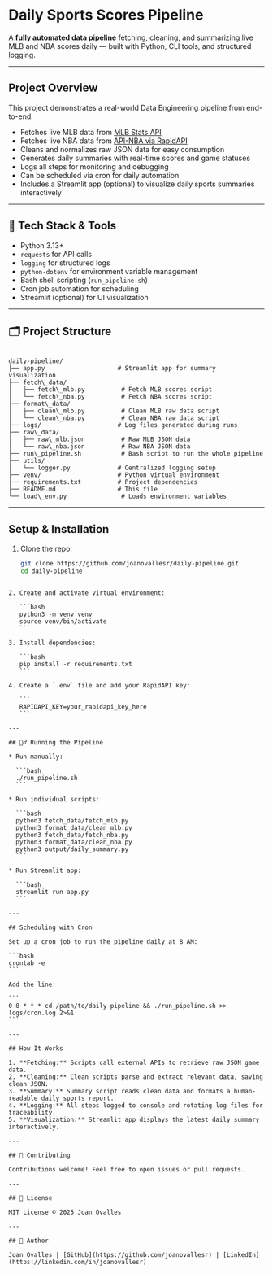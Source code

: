 # Daily Sports Scores Pipeline

A **fully automated data pipeline** fetching, cleaning, and summarizing live MLB and NBA scores daily — built with Python, CLI tools, and structured logging.

---

## Project Overview

This project demonstrates a real-world Data Engineering pipeline from end-to-end:

- Fetches live MLB data from [MLB Stats API](https://statsapi.mlb.com/)
- Fetches live NBA data from [API-NBA via RapidAPI](https://rapidapi.com/api-sports/api/api-nba)
- Cleans and normalizes raw JSON data for easy consumption
- Generates daily summaries with real-time scores and game statuses
- Logs all steps for monitoring and debugging
- Can be scheduled via cron for daily automation
- Includes a Streamlit app (optional) to visualize daily sports summaries interactively

---

## 🧰 Tech Stack & Tools

- Python 3.13+
- `requests` for API calls
- `logging` for structured logs
- `python-dotenv` for environment variable management
- Bash shell scripting (`run_pipeline.sh`)
- Cron job automation for scheduling
- Streamlit (optional) for UI visualization

---

## 🗂️ Project Structure

```

daily-pipeline/
├── app.py                    # Streamlit app for summary visualization
├── fetch\_data/
│   ├── fetch\_mlb.py          # Fetch MLB scores script
│   └── fetch\_nba.py          # Fetch NBA scores script
├── format\_data/
│   ├── clean\_mlb.py          # Clean MLB raw data script
│   └── clean\_nba.py          # Clean NBA raw data script
├── logs/                     # Log files generated during runs
├── raw\_data/
│   ├── raw\_mlb.json          # Raw MLB JSON data
│   └── raw\_nba.json          # Raw NBA JSON data
├── run\_pipeline.sh           # Bash script to run the whole pipeline
├── utils/
│   └── logger.py             # Centralized logging setup
├── venv/                     # Python virtual environment
├── requirements.txt          # Project dependencies
├── README.md                 # This file
└── load\_env.py               # Loads environment variables

````

---

## Setup & Installation

1. Clone the repo:
   ```bash
   git clone https://github.com/joanovallesr/daily-pipeline.git
   cd daily-pipeline
````

2. Create and activate virtual environment:

   ```bash
   python3 -m venv venv
   source venv/bin/activate
   ```

3. Install dependencies:

   ```bash
   pip install -r requirements.txt
   ```

4. Create a `.env` file and add your RapidAPI key:

   ```
   RAPIDAPI_KEY=your_rapidapi_key_here
   ```

---

## 🏃‍♂️ Running the Pipeline

* Run manually:

  ```bash
  ./run_pipeline.sh
  ```

* Run individual scripts:

  ```bash
  python3 fetch_data/fetch_mlb.py
  python3 format_data/clean_mlb.py
  python3 fetch_data/fetch_nba.py
  python3 format_data/clean_nba.py
  python3 output/daily_summary.py
  ```

* Run Streamlit app:

  ```bash
  streamlit run app.py
  ```

---

## Scheduling with Cron

Set up a cron job to run the pipeline daily at 8 AM:

```bash
crontab -e
```

Add the line:

```
0 8 * * * cd /path/to/daily-pipeline && ./run_pipeline.sh >> logs/cron.log 2>&1
```

---

## How It Works

1. **Fetching:** Scripts call external APIs to retrieve raw JSON game data.
2. **Cleaning:** Clean scripts parse and extract relevant data, saving clean JSON.
3. **Summary:** Summary script reads clean data and formats a human-readable daily sports report.
4. **Logging:** All steps logged to console and rotating log files for traceability.
5. **Visualization:** Streamlit app displays the latest daily summary interactively.

---

## 🤝 Contributing

Contributions welcome! Feel free to open issues or pull requests.

---

## 📜 License

MIT License © 2025 Joan Ovalles

---

## 👤 Author

Joan Ovalles | [GitHub](https://github.com/joanovallesr) | [LinkedIn](https://linkedin.com/in/joanovallesr)